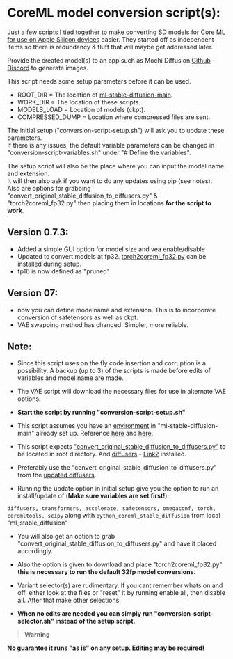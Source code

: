 # CoreML model conversion script(s):

Just a few scripts I tied together to make converting SD models for [Core ML for use on Apple Silicon devices](https://github.com/apple/ml-stable-diffusion) easier. They started off as independent items so there is redundancy & fluff that will maybe get addressed later.

Provide the created model(s) to an app such as Mochi Diffusion [Github](https://github.com/godly-devotion/MochiDiffusion) - [Discord](https://discord.gg/x2kartzxGv) to generate images.<br>

This script needs some setup parameters before it can be used.

- ROOT_DIR 		= The location of [ml-stable-diffusion-main](https://github.com/apple/ml-stable-diffusion).
- WORK_DIR 		= The location of these scripts.
- MODELS_LOAD 	= Location of models (ckpt).
- COMPRESSED_DUMP = Location where compressed files are sent.

The initial setup ("conversion-script-setup.sh") will ask you to update these parameters.<br>
If there is any issues, the default variable parameters can be changed in "conversion-script-variables.sh" under "# Define the variables".

The setup script will also be the place where you can input the model name and extension.<br>
It will then also ask if you want to do any updates using pip (see notes).<br> Also are options for grabbing "convert_original_stable_diffusion_to_diffusers.py" & "torch2coreml_fp32.py" then placing them in locations **for the script to work**.

## Version 0.7.3:

- Added a simple GUI option for model size and vea enable/disable
- Updated to convert models at fp32. [torch2coreml_fp32.py](https://github.com/MDMAchine/coreml-model-conversion-script/blob/main/misc/torch2coreml_fp32.py) can be installed during setup.
- fp16 is now defined as "pruned"

## Version 07:

- now you can define modelname and extension. This is to incorporate conversion of safetensors as well as ckpt.
- VAE swapping method has changed. Simpler, more reliable.

## Note:

- Since this script uses on the fly code insertion and corruption is a possibility. A backup (up to 3) of the scripts is made before edits of variables and model name are made.

- The VAE script will download the necessary files for use in alternate VAE options.

- **Start the script by running "conversion-script-setup.sh"**

- This script assumes you have an [environment](https://www.infoworld.com/article/3239675/virtualenv-and-venv-python-virtual-environments-explained.html) in "ml-stable-diffusion-main" already set up. Reference [here](https://github.com/godly-devotion/MochiDiffusion/wiki/How-to-convert-CKPT-or-SafeTensors-files-to-Core-ML) and [here](https://github.com/apple/ml-stable-diffusion#-converting-models-to-core-ml).

- This script expects ["convert_original_stable_diffusion_to_diffusers.py"](https://gist.github.com/saftle/c5e222c6231e7b19f01bb93ac9fcc191/raw/961d49481f472159c0696d929b10647b2c0cc158/replace_vae.py) to be located in root directory. And [diffusers](https://huggingface.co/docs/diffusers/installation) - [Link2](https://pypi.org/project/diffusers/) installed.

- Preferably use the "convert_original_stable_diffusion_to_diffusers.py" from the [updated diffusers](https://github.com/huggingface/diffusers).

- Running the update option in initial setup give you the option to run an install/update of (**Make sure variables are set first!**):

`diffusers, transformers, accelerate, safetensors, omegaconf, torch, coremltools, scipy` along with `python_coreml_stable_diffusion` from local "ml_stable_diffusion"

- You will also get an option to grab "convert_original_stable_diffusion_to_diffusers.py" and have it placed accordingly.

- Also the option is given to download and place "torch2coreml_fp32.py" **this is necessary to run the default 32fp model conversions**.

- Variant selector(s) are rudimentary. If you cant remember whats on and off, either look at the files or "reset" it by running enable all, then disable all. After that make other selections.

- **When no edits are needed you can simply run "conversion-script-selector.sh" instead of the setup script.**
> __Warning__

**No guarantee it runs "as is" on any setup. Editing may be required!**
